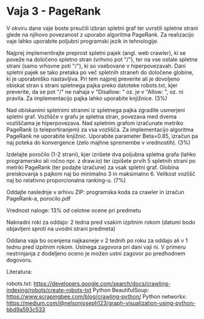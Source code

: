 # Vaja 3 - PageRank

V okviru dane vaje boste preučili izbran spletni graf ter uvrstili spletne strani glede na njihovo povezanost z uporabo algoritma PageRank. Za realizacijo vaje lahko uporabite poljubni programski jezik in tehnologije.

Najprej implementirajte preprost spletni pajek (angl. web crawler), ki se poveže na določeno spletno stran (vrhvno pot "/"), ter na vse ostale spletne strani (samo vrhovne poti "/"), ki so vsebovane v hiperpovezavah. Dani spletni pajek se tako pretaka po več spletnih straneh do določene globine, ki je uporabniško nastavljiva. Pri tem najprej preverite ali je dovoljeno obiskat stran s strani spletnega pajka preko datoteke robots.txt, kjer preverite, da se pot "/" ne nahaja v "Disallow: " oz. je v "Allow: ", oz. ni pravila. Za implementacijo pajka lahko uporabite knjižnice. (3%)

Nad obiskanimi spletnimi stranmi iz spletnega pajka zgradite usmerjeni spletni graf. Vozlišče v grafu je spletna stran, povezava med dvema vozliščama je hiperpovezava. Nad spletnim grafom izračunate metriko PageRank (s teleportiranjem) za vsa vozlišča. Za implementacijo algoritma PageRank ne uporabite knjižnic. Uporabite parameter Beta=0.85, izračun pa naj poteka do konvergence (zelo majhne spremembe v vrednostih). (3%)

Izdelajte poročilo (1-2 strani), kjer izrišete dva poljubna spletna grafa (lahko programersko ali ročno npr. z draw.io) ter izpišete prvih 5 spletnih strani po metriki PageRank (ter podajte izračune) za vsak spletni graf. Globina preiskovanja s pajkom naj bo minimalno 3 in maksimalno 6. Velikost vozlišč naj bo relativno proporcionalna ranking-u. (7%)

Oddajte naslednje v arhivu ZIP: programska koda za crawler in izračun PageRank-a, porocilo.pdf

Vrednost naloge: 13% od celotne ocene pri predmetu

Naknadni roki za oddajo: 2 tedna pred vsakim izpitnim rokom (datumi bodo objavljeni sproti na uvodni strani predmeta)

Oddana vaja bo ocenjena najkasneje v 2 tednih po roku za oddajo ali v 1 tednu pred izpitnim rokom. Ustnega zagovora pri dani vaji ni. V primeru nestrinjanja z dodeljeno oceno je možen ustni zagovor po predhodnem dogovoru.

Literatura:

robots.txt: https://developers.google.com/search/docs/crawling-indexing/robots/create-robots-txt
Python BeautifulSoup: https://www.scrapingbee.com/blog/crawling-python/
Python networkx: https://medium.com/@nelsonjoseph123/graph-visualization-using-python-bbd9a593c533

